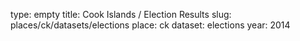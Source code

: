 type: empty
title: Cook Islands / Election Results
slug: places/ck/datasets/elections
place: ck
dataset: elections
year: 2014
